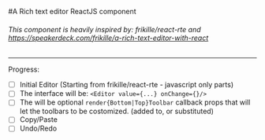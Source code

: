 #A Rich text editor ReactJS component
###### This component is _heavily_ inspired by: frikille/react-rte and https://speakerdeck.com/frikille/a-rich-text-editor-with-react

---
Progress:
- [ ] Initial Editor (Starting from frikille/react-rte - javascript only parts)
- [ ] The interface will be: `<Editor value={...} onChange={}/>`
- [ ] The will be optional `render{Bottom|Top}Toolbar` callback props that will let the toolbars to be costomized. (added to, or substituted)
- [ ] Copy/Paste
- [ ] Undo/Redo
